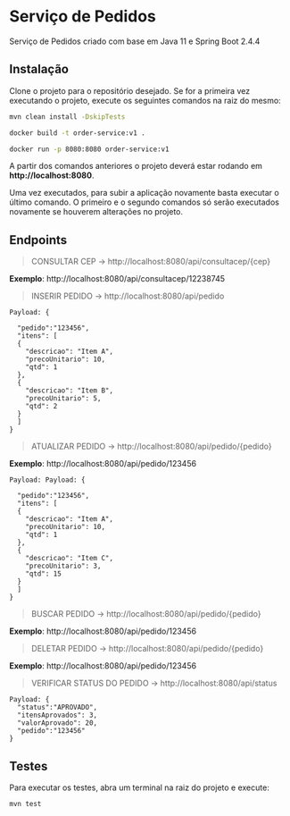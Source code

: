 # Serviço de Pedidos

Serviço de Pedidos criado com base em Java 11 e Spring Boot 2.4.4

## Instalação

Clone o projeto para o repositório desejado. Se for a primeira vez executando o projeto, execute os seguintes comandos na raiz do mesmo:

```bash
mvn clean install -DskipTests

docker build -t order-service:v1 .

docker run -p 8080:8080 order-service:v1
```

A partir dos comandos anteriores o projeto deverá estar rodando em  **http://localhost:8080**.

Uma vez executados, para subir a aplicação novamente basta executar o último comando. O primeiro e o segundo comandos só serão executados novamente se houverem alterações no projeto.

## Endpoints

> CONSULTAR CEP -> http://localhost:8080/api/consultacep/{cep}

**Exemplo**: http://localhost:8080/api/consultacep/12238745

> INSERIR PEDIDO -> http://localhost:8080/api/pedido

```
Payload: {

  "pedido":"123456",
  "itens": [
  {
    "descricao": "Item A",
    "precoUnitario": 10,
    "qtd": 1
  },
  {
    "descricao": "Item B",
    "precoUnitario": 5,
    "qtd": 2
  }
  ]
}
```

> ATUALIZAR PEDIDO -> http://localhost:8080/api/pedido/{pedido}

**Exemplo**: http://localhost:8080/api/pedido/123456
```
Payload: Payload: {

  "pedido":"123456",
  "itens": [
  {
    "descricao": "Item A",
    "precoUnitario": 10,
    "qtd": 1
  },
  {
    "descricao": "Item C",
    "precoUnitario": 3,
    "qtd": 15
  }
  ]
}
```
> BUSCAR PEDIDO -> http://localhost:8080/api/pedido/{pedido}

**Exemplo**: http://localhost:8080/api/pedido/123456

> DELETAR PEDIDO -> http://localhost:8080/api/pedido/{pedido}

**Exemplo**: http://localhost:8080/api/pedido/123456

> VERIFICAR STATUS DO PEDIDO -> http://localhost:8080/api/status
```
Payload: {
  "status":"APROVADO",
  "itensAprovados": 3,
  "valorAprovado": 20,
  "pedido":"123456"
}
```

## Testes
Para executar os testes, abra um terminal na raiz do projeto e execute:

```bash
mvn test
```
